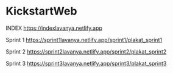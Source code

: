 # KickstartWeb

INDEX
https://indexlavanya.netlify.app

Sprint 1 
https://sprint1lavanya.netlify.app/sprint1/plakat_sprint1


Sprint 2 
https://sprint2lavanya.netlify.app/sprint2/plakat_sprint2


Sprint 3
https://sprint3lavanya.netlify.app/sprint3/plakat_sprint3
